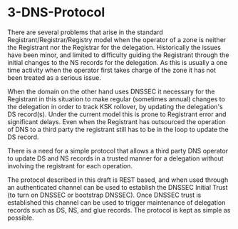 # 3-DNS-Protocol

   There are several problems that arise in the standard
   Registrant/Registrar/Registry model when the operator of a zone is
   neither the Registrant nor the Registrar for the delegation.
   Historically the issues have been minor, and limited to difficulty
   guiding the Registrant through the initial changes to the NS records
   for the delegation.  As this is usually a one time activity when the
   operator first takes charge of the zone it has not been treated as a
   serious issue.

   When the domain on the other hand uses DNSSEC it necessary for the
   Registrant in this situation to make regular (sometimes annual)
   changes to the delegation in order to track KSK rollover, by updating
   the delegation's DS record(s).  Under the current model this is prone
   to Registrant error and significant delays.  Even when the Registrant
   has outsourced the operation of DNS to a third party the registrant
   still has to be in the loop to update the DS record.

   There is a need for a simple protocol that allows a third party DNS
   operator to update DS and NS records in a trusted manner for a
   delegation without involving the registrant for each operation.

   The protocol described in this draft is REST based, and when used
   through an authenticated channel can be used to establish the DNSSEC
   Initial Trust (to turn on DNSSEC or bootstrap DNSSEC).  Once DNSSEC
   trust is established this channel can be used to trigger maintenance
   of delegation records such as DS, NS, and glue records.  The protocol
   is kept as simple as possible. 

